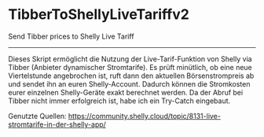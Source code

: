 # TibberToShellyLiveTariffv2
Send Tibber prices to Shelly Live Tariff

----------------

Dieses Skript ermöglicht die Nutzung der Live-Tarif-Funktion von Shelly via Tibber (Anbieter dynamischer Stromtarife). Es prüft minütlich, ob eine neue Viertelstunde angebrochen ist, ruft dann den aktuellen Börsenstrompreis ab und sendet ihn an euren Shelly-Account. Dadurch können die Stromkosten eurer einzelnen Shelly-Geräte exakt berechnet werden. Da der Abruf bei Tibber nicht immer erfolgreich ist, habe ich ein Try-Catch eingebaut.

Genutzte Quellen: https://community.shelly.cloud/topic/8131-live-stromtarife-in-der-shelly-app/
